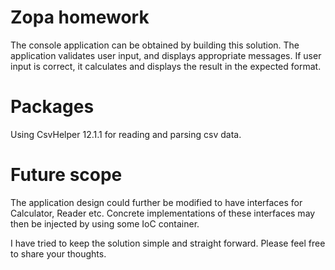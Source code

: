 # Zopa homework

The console application can be obtained by building this solution. The application validates user input, and displays appropriate messages.
If user input is correct, it calculates and displays the result in the expected format.

# Packages
Using CsvHelper 12.1.1 for reading and parsing csv data.

# Future scope
The application design could further be modified to have interfaces for Calculator, Reader etc. Concrete implementations of these interfaces may then be injected by using some IoC container.

I have tried to keep the solution simple and straight forward. Please feel free to share your thoughts.
